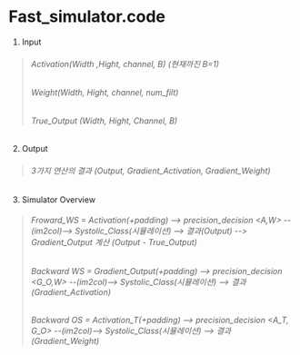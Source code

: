 Fast_simulator.code
====================
1. Input
> ###### Activation(Width ,Hight, channel, B) (현재까진 B=1)
> ###### Weight(Width, Hight, channel, num_filt)
> ###### True_Output (Width, Hight, Channel, B)     
2. Output
> ###### 3가지 연산의 결과 (Output, Gradient_Activation, Gradient_Weight)
3. Simulator Overview
> ###### Froward_WS = Activation(+padding) --> precision_decision <A,W> --(im2col)--> Systolic_Class(시뮬레이션) --> 결과(Output) --> Gradient_Output 계산 (Output - True_Output) 
> ###### Backward WS = Gradient_Output(+padding) -->  precision_decision <G_O,W> --(im2col)--> Systolic_Class(시뮬레이션) --> 결과(Gradient_Activation)
> ###### Backward OS = Activation_T(+padding) --> precision_decision <A_T, G_O> --(im2col)--> Systolic_Class(시뮬레이션) --> 결과(Gradient_Weight)
